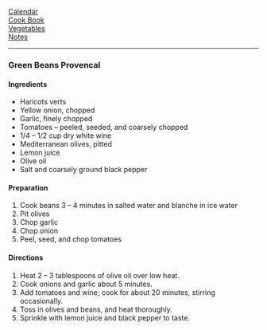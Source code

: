 [Calendar](https://github.com/vmsmith/EDT/blob/master/calendar.md)   
[Cook Book](https://github.com/vmsmith/CookBook/blob/master/README.md)     
[Vegetables](https://github.com/vmsmith/CookBook/blob/master/vegetables.md)   
[Notes](https://github.com/vmsmith/CookBook/blob/master/notes.md)    

-----     

### Green Beans Provencal  

#### Ingredients

* Haricots verts
* Yellow onion, chopped
* Garlic, finely chopped
* Tomatoes – peeled, seeded, and coarsely chopped
* 1/4 – 1/2 cup dry white wine
* Mediterranean olives, pitted
* Lemon juice
* Olive oil
* Salt and coarsely ground black pepper

#### Preparation

1. Cook beans 3 – 4 minutes in salted water and blanche in ice water
2. Pit olives
3. Chop garlic
4. Chop onion
5. Peel, seed, and chop tomatoes

#### Directions    
1. Heat 2 – 3 tablespoons of olive oil over low heat.    
2. Cook onions and garlic about 5 minutes.        
3. Add tomatoes and wine; cook for about 20 minutes, stirring occasionally.      
4. Toss in olives and beans, and heat thoroughly.       
5. Sprinkle with lemon juice and black pepper to taste.   

